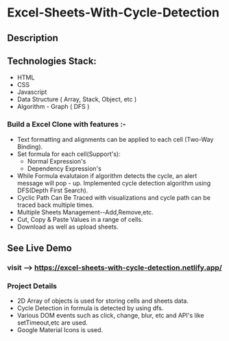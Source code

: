 # Excel-Sheets-With-Cycle-Detection

## Description

## Technologies Stack:

- HTML
- CSS
- Javascript
- Data Structure ( Array, Stack, Object, etc )
- Algorithm - Graph ( DFS )

### Build a Excel Clone with features :-

- Text formatting and alignments can be applied to each cell (Two-Way Binding).
- Set formula for each cell(Support's):
  - Normal Expression's
  - Dependency Expression's
- While Formula evalutaion if algorithm detects the cycle, an alert message will pop - up. Implemented cycle detection algorithm using DFS(Depth First Search).
- Cyclic Path Can Be Traced with visualizations and cycle path can be traced back multiple times.
- Multiple Sheets Management--Add,Remove,etc.
- Cut, Copy & Paste Values in a range of cells.
- Download as well as upload sheets.

## See Live Demo

### visit --> https://excel-sheets-with-cycle-detection.netlify.app/

### Project Details

- 2D Array of objects is used for storing cells and sheets data.
- Cycle Detection in formula is detected by using dfs.
- Various DOM events such as click, change, blur, etc and API's like setTimeout,etc are used.
- Google Material Icons is used.
